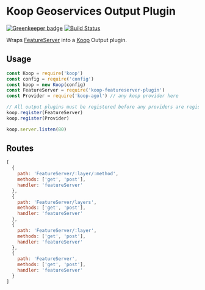 # Koop Geoservices Output Plugin

[![Greenkeeper badge](https://badges.greenkeeper.io/koopjs/koop-output-geoservices.svg)](https://greenkeeper.io/)
[![Build Status](https://travis-ci.org/koopjs/koop-output-geoservices.svg?branch=master)](https://travis-ci.org/koopjs/koop-output-geoservices)

Wraps [FeatureServer](https://github.com/featureserver/featureserver) into a [Koop](http://koopjs.github.io) Output plugin.

## Usage
```js
const Koop = require('koop')
const config = require('config')
const koop = new Koop(config)
const FeatureServer = require('koop-featureserver-plugin')
const Provider = require('koop-agol') // any koop provider here

// All output plugins must be registered before any providers are registered
koop.register(FeatureServer)
koop.register(Provider)

koop.server.listen(80)
```

## Routes

```js
[
  {
    path: 'FeatureServer/:layer/:method',
    methods: ['get', 'post'],
    handler: 'featureServer'
  },
  {
    path: 'FeatureServer/layers',
    methods: ['get', 'post'],
    handler: 'featureServer'
  },
  {
    path: 'FeatureServer/:layer',
    methods: ['get', 'post'],
    handler: 'featureServer'
  },
  {
    path: 'FeatureServer',
    methods: ['get', 'post'],
    handler: 'featureServer'
  }
]
```
